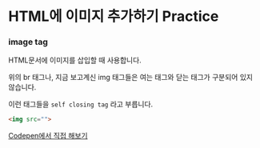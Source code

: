 # HTML에 이미지 추가하기 Practice

### image tag

HTML문서에 이미지를 삽입할 때 사용합니다.

위의 br 태그나, 지금 보고계신 img 태그들은 여는 태그와 닫는 태그가 구분되어 있지 않습니다.

이런 태그들을 `self closing tag` 라고 부릅니다.

```html
<img src="">
```

[Codepen에서 직접 해보기](https://codepen.io/vanillacoding/pen/dyZYNRJ?editors=1000)
